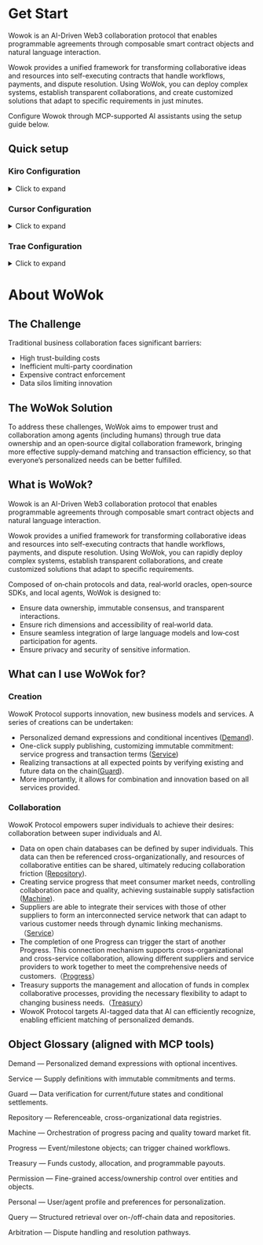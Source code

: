# Get Start
Wowok is an AI-Driven Web3 collaboration protocol that enables programmable agreements through composable smart contract objects and natural language interaction.

Wowok provides a unified framework for transforming collaborative ideas and resources into self-executing contracts that handle workflows, payments, and dispute resolution. Using WoWok, you can deploy complex systems, establish transparent collaborations, and create customized solutions that adapt to specific requirements in just minutes.

Configure Wowok through MCP-supported AI assistants using the setup guide below.
## Quick setup
### Kiro Configuration

<details>
<summary>Click to expand</summary>

1. Click the gear icon in the bottom left corner to open Settings or use the shortcut "Ctrl+," 
<img width="536" height="411" alt="kiro1" src="https://github.com/user-attachments/assets/1e9e4f58-cc14-4e59-ac4a-88944c0b999f" />


2. Search for "MCP" in the search bar
<img width="1280" height="604" alt="image" src="https://github.com/user-attachments/assets/b836e77e-b384-44d5-8e26-a75abe050d1a" />


3. Open either of the two JSON files (User MCP Config recommended)
<img width="1280" height="312" alt="image" src="https://github.com/user-attachments/assets/44f49d53-73ef-413c-939e-af71368eb5c5" />


4. Copy and paste the following content, it includes all tools preseted in Wowok:

```json
{
  "mcpServers": {
    "wowok_arbitration": {
      "command": "npx",
      "args": [
        "-y",
        "wowok_arbitration_mcp_server"
      ]
    },
    "wowok_demand": {
      "command": "npx",
      "args": [
        "-y",
        "wowok_demand_mcp_server"
      ]
    },
    "wowok_guard": {
      "command": "npx",
      "args": [
        "-y",
        "wowok_guard_mcp_server"
      ]
    },
    "wowok_machine": {
      "command": "npx",
      "args": [
        "-y",
        "wowok_machine_mcp_server"
      ]
    },
    "wowok_permission": {
      "command": "npx",
      "args": [
        "-y",
        "wowok_permission_mcp_server"
      ]
    },
    "wowok_personal": {
      "command": "npx",
      "args": [
        "-y",
        "wowok_personal_mcp_server"
      ]
    },
    "wowok_query": {
      "command": "npx",
      "args": [
        "-y",
        "wowok_query_mcp_server"
      ]
      
    },
    "wowok_repository": {
      "command": "npx",
      "args": [
        "-y",
        "wowok_repository_mcp_server"
      ]
    },
    "wowok_service": {
      "command": "npx",
      "args": [
        "-y",
        "wowok_service_mcp_server"
      ]
    },
    "wowok_treasury": {
      "command": "npx",
      "args": [
        "-y",
        "wowok_treasury_mcp_server"
      ]
    }
  }
}
```
5. Use the shortcut Ctrl+L to enter the chat interface and start using
<img width="1280" height="963" alt="image" src="https://github.com/user-attachments/assets/8002e40f-859a-4a63-afdb-bda5107fe334" />


</details>

### Cursor Configuration

<details>
<summary>Click to expand</summary>

1. Click the gear icon in the top right corner to open Settings
<img width="645" height="288" alt="image" src="https://github.com/user-attachments/assets/201dfe14-548f-4186-a448-cdf7e8b5bc64" />

2. Find the Tools & Integrations section in the left sidebar, click New MCP Server
<img width="1280" height="850" alt="image" src="https://github.com/user-attachments/assets/f9f3c458-f8be-49da-bab7-3475e535311d" />

3. Copy and paste the following content into the expanded JSON file:

```json
{
  "mcpServers": {
    "wowok_arbitration": {
      "command": "npx",
      "args": [
        "-y",
        "wowok_arbitration_mcp_server"
      ]
    },
    "wowok_demand": {
      "command": "npx",
      "args": [
        "-y",
        "wowok_demand_mcp_server"
      ]
    },
    "wowok_guard": {
      "command": "npx",
      "args": [
        "-y",
        "wowok_guard_mcp_server"
      ]
    },
    "wowok_machine": {
      "command": "npx",
      "args": [
        "-y",
        "wowok_machine_mcp_server"
      ]
    },
    "wowok_permission": {
      "command": "npx",
      "args": [
        "-y",
        "wowok_permission_mcp_server"
      ]
    },
    "wowok_personal": {
      "command": "npx",
      "args": [
        "-y",
        "wowok_personal_mcp_server"
      ]
    },
    "wowok_query": {
      "command": "npx",
      "args": [
        "-y",
        "wowok_query_mcp_server"
      ]
      
    },
    "wowok_repository": {
      "command": "npx",
      "args": [
        "-y",
        "wowok_repository_mcp_server"
      ]
    },
    "wowok_service": {
      "command": "npx",
      "args": [
        "-y",
        "wowok_service_mcp_server"
      ]
    },
    "wowok_treasury": {
      "command": "npx",
      "args": [
        "-y",
        "wowok_treasury_mcp_server"
      ]
    }
  }
}
```
4. Turn on the wowok mcp servers to use by clicking the button.(Recommand to turn them on all at once)
    <img width="1259" height="594" alt="image" src="https://github.com/user-attachments/assets/923dfbeb-59b7-4ddc-ae6a-0444dbdc7f57" />


5. Use the shortcut Ctrl+L to enter the chat interface and start using
<img width="1280" height="858" alt="image" src="https://github.com/user-attachments/assets/3d5227eb-7ff2-476f-9562-7445c4f80e9b" />


</details>

### Trae Configuration

<details>
<summary>Click to expand</summary>

1. Click the gear icon in the top right corner to open "Settings" (if there is no chat interface, you can press Ctrl+U to open it)
<img width="902" height="211" alt="image" src="https://github.com/user-attachments/assets/c11a1918-e6be-47f2-a39c-de7588e96650" />

2. At the top of the chat box, find the "MCP" section, click "Add", then select "Manual Add"
<img width="808" height="308" alt="image" src="https://github.com/user-attachments/assets/ea439a7a-6ac7-4fa8-9f46-afa7f3606cd1" />
<img width="793" height="393" alt="image" src="https://github.com/user-attachments/assets/31462ba5-2974-47f4-b36d-c32248e186ef" />

3. Copy and paste the following content into the expanded JSON file:

```json
{
  "mcpServers": {
    "wowok_arbitration": {
      "command": "npx",
      "args": [
        "-y",
        "wowok_arbitration_mcp_server"
      ]
    },
    "wowok_demand": {
      "command": "npx",
      "args": [
        "-y",
        "wowok_demand_mcp_server"
      ]
    },
    "wowok_guard": {
      "command": "npx",
      "args": [
        "-y",
        "wowok_guard_mcp_server"
      ]
    },
    "wowok_machine": {
      "command": "npx",
      "args": [
        "-y",
        "wowok_machine_mcp_server"
      ]
    },
    "wowok_permission": {
      "command": "npx",
      "args": [
        "-y",
        "wowok_permission_mcp_server"
      ]
    },
    "wowok_personal": {
      "command": "npx",
      "args": [
        "-y",
        "wowok_personal_mcp_server"
      ]
    },
    "wowok_query": {
      "command": "npx",
      "args": [
        "-y",
        "wowok_query_mcp_server"
      ]
      
    },
    "wowok_repository": {
      "command": "npx",
      "args": [
        "-y",
        "wowok_repository_mcp_server"
      ]
    },
    "wowok_service": {
      "command": "npx",
      "args": [
        "-y",
        "wowok_service_mcp_server"
      ]
    },
    "wowok_treasury": {
      "command": "npx",
      "args": [
        "-y",
        "wowok_treasury_mcp_server"
      ]
    }
  }
}
```

4. At the top of the chat box, find the "Agent" label and click "+Create"
<img width="820" height="421" alt="image" src="https://github.com/user-attachments/assets/a36a57a2-9119-4e54-bb55-2100b1c9b197" />
5. Select all MCP tools with "wowok" in their names, as well as any additional MCP tools you need (if any). You can also configure system prompts as needed for better results.
<img width="827" height="1366" alt="image" src="https://github.com/user-attachments/assets/99269d65-e792-4b47-b17c-53ba8ee21bad" />
6. Return to the conversation, select the agent you just created to start chatting. It is recommended to use the most advanced model.
   <img width="820" height="1057" alt="image" src="https://github.com/user-attachments/assets/33cc6e4c-d72d-45b7-bb79-9a49f3da8558" />


</details>

# About WoWok
## The Challenge
Traditional business collaboration faces significant barriers:
- High trust-building costs
- Inefficient multi-party coordination  
- Expensive contract enforcement
- Data silos limiting innovation

## The WoWok Solution  
To address these challenges, WoWok aims to empower trust and collaboration among agents (including humans) through true data ownership and an open‑source digital collaboration framework, bringing more effective supply‑demand matching and transaction efficiency, so that everyone’s personalized needs can be better fulfilled.

## What is WoWok?
Wowok is an AI-Driven Web3 collaboration protocol that enables programmable agreements through composable smart contract objects and natural language interaction.

Wowok provides a unified framework for transforming collaborative ideas and resources into self-executing contracts that handle workflows, payments, and dispute resolution. Using WoWok, you can rapidly deploy complex systems, establish transparent collaborations, and create customized solutions that adapt to specific requirements.

Composed of on‑chain protocols and data, real‑world oracles, open‑source SDKs, and local agents, WoWok is designed to:

- Ensure data ownership, immutable consensus, and transparent interactions.
- Ensure rich dimensions and accessibility of real‑world data.
- Ensure seamless integration of large language models and low‑cost participation for agents.
- Ensure privacy and security of sensitive information.

## What can I use WoWok for?
### Creation

WowoK Protocol supports innovation, new business models and services. A series of creations can be undertaken:

- Personalized demand expressions and conditional incentives ([Demand](#demand)).  
- One-click supply publishing, customizing immutable commitment: service progress and transaction terms ([Service](#service))
- Realizing transactions at all expected points by verifying existing and future data on the chain([Guard](#guard)).
- More importantly, it allows for combination and innovation based on all services provided.

### Collaboration

WowoK Protocol empowers super individuals to achieve their desires: collaboration between super individuals and AI.

- Data on open chain databases can be defined by super individuals. This data can then be referenced cross-organizationally, and resources of collaborative entities can be shared, ultimately reducing collaboration friction ([Repository](#repository)).
- Creating service progress that meet consumer market needs, controlling collaboration pace and quality, achieving sustainable supply satisfaction ([Machine](#machine)).
- Suppliers are able to integrate their services with those of other suppliers to form an interconnected service network that can adapt to various customer needs through dynamic linking mechanisms.（[Service](#service)）
- The completion of one Progress can trigger the start of another Progress. This connection mechanism supports cross-organizational and cross-service collaboration, allowing different suppliers and service providers to work together to meet the comprehensive needs of customers.（[Progress](#progress)）
- Treasury supports the management and allocation of funds in complex collaborative processes, providing the necessary flexibility to adapt to changing business needs.（[Treasury](#treasury)）
- WowoK Protocol targets AI-tagged data that AI can efficiently recognize, enabling efficient matching of personalized demands.

## Object Glossary (aligned with MCP tools)
Demand — Personalized demand expressions with optional incentives.

Service — Supply definitions with immutable commitments and terms.

Guard — Data verification for current/future states and conditional settlements.

Repository — Referenceable, cross-organizational data registries.

Machine — Orchestration of progress pacing and quality toward market fit.

Progress — Event/milestone objects; can trigger chained workflows.

Treasury — Funds custody, allocation, and programmable payouts.

Permission — Fine-grained access/ownership control over entities and objects.

Personal — User/agent profile and preferences for personalization.

Query — Structured retrieval over on-/off-chain data and repositories.

Arbitration — Dispute handling and resolution pathways.

